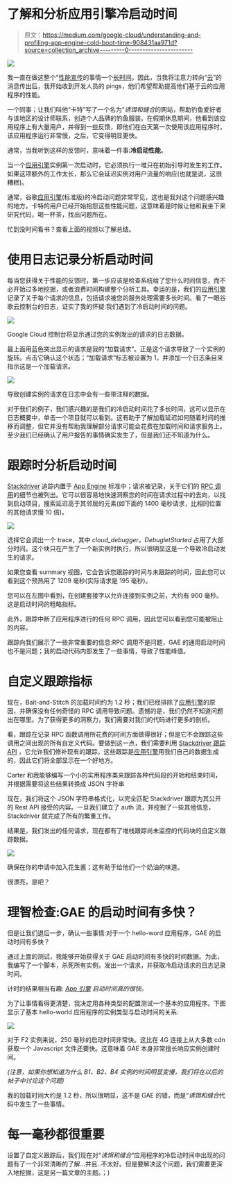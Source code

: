 # 了解和分析应用引擎冷启动时间

> 原文：<https://medium.com/google-cloud/understanding-and-profiling-app-engine-cold-boot-time-908431aa971d?source=collection_archive---------0----------------------->

![](img/d9dc4b6b7d36750855f51f34b01f8003.png)

我一直在做这整个"[性能宣传](https://www.youtube.com/playlist?list=PLWz5rJ2EKKc9CBxr3BVjPTPoDPLdPIFCE)的事情一个[长时间](https://www.youtube.com/watch?v=0UNWi7FA36M)。因此，当我将注意力转向“[云](https://cloud.google.com/)”的消息传出后，我开始收到开发人员的 pings，他们希望帮助提高他们基于云的应用程序的性能。

一个同事；让我们叫他“卡特”写了一个名为“*诱饵和缝合*的网站，帮助钓鱼爱好者与该地区的设计师联系，创造个人品牌的钓鱼服装。在假期休息期间，他看到该应用程序上有大量用户，并得到一些反馈，即他们在白天第一次使用该应用程序时，该应用程序运行非常慢，之后，它变得明显更快。

通常，当我听到这样的反馈时，意味着一件事:**冷启动性能**。

当一个[应用引擎](https://cloud.google.com/appengine/)实例第一次启动时，它必须执行一堆只在初始引导时发生的工作。如果这项额外的工作太长，那么它会延迟实例对用户流量的响应(也就是说，这很糟糕)。

通常，谷歌[应用引擎](https://cloud.google.com/appengine/)(标准版)的冷启动问题非常罕见，这也是我对这个问题感兴趣的地方。卡特的用户已经开始抱怨这些性能问题，这意味着是时候让他和我坐下来研究代码，喝一杯茶，找出问题所在。

忙到没时间看书？查看上面的视频以了解总结。

# 使用日志记录分析启动时间

每当您获得关于性能的反馈时，第一步应该是检查系统给了您什么时间信息，而不必开始过多地挖掘，或者浪费时间构建整个分析工具。幸运的是，我们的[应用引擎](https://cloud.google.com/appengine/)记录了关于每个请求的信息，包括请求被您的服务处理需要多长时间。看了一眼谷歌云控制台的日志，证实了我的怀疑:我们遇到了冷启动时间的问题。

![](img/1deb619577b096c6e69ddaeca2d10a97.png)

Google Cloud 控制台将显示通过您的实例发出的请求的日志数据。

最上面用蓝色突出显示的请求是我的“加载请求”。正是这个请求导致了一个实例的旋转。点击它确认这个状态；“加载请求”标志被设置为 1，并添加一个日志条目来指示这是一个加载请求。

![](img/74877634021d57637d755d41615e86a5.png)

导致创建实例的请求在日志中会有一些带注释的数据。

对于我们的例子，我们感兴趣的是我们的冷启动时间花了多长时间，这可以显示在日志概要中，单击一个项目就可以看到。这有助于了解加载延迟如何随着时间的推移而调整，但它并没有帮助我理解部分请求可能会花费在加载时间和请求服务上。至少我们已经确认了用户报告的事情确实发生了，但是我们还不知道为什么。

# 跟踪时分析启动时间

[Stackdriver](https://cloud.google.com/stackdriver/) 追踪内置于 [App Engine](https://cloud.google.com/appengine/) 标准中；请求被记录，关于它们的 [RPC 调用](https://en.wikipedia.org/wiki/Remote_procedure_call)的细节也被列出。它可以很容易地快速洞察您的时间在请求过程中的去向，以找到启动项目，搜索延迟高于其邻居的元素(如下面的 1400 毫秒请求，比相同位置的其他请求慢 10 倍)。

![](img/5deb087baedb6c3f32f46b265b1a1c63.png)

选择它会调出一个 trace，其中 *cloud_debugger。DebugletStarted* 占用了大部分时间。这个块只在产生了一个新实例时执行，所以很明显这是一个导致冷启动发生的请求。

如果您查看 summary 视图，它会告诉您跟踪的时间与未跟踪的时间，因此您可以看到这个预热用了 1209 毫秒(实际请求是 195 毫秒)。

您可以在左图中看到，在创建套接字以允许连接到实例之前，大约有 900 毫秒。这是启动时间的粗略指标。

此外，跟踪中断了应用程序进行的任何 RPC 调用，因此您可以看到您可能被阻止的内容。

跟踪向我们展示了一些非常重要的信息:RPC 调用不是问题，GAE 的通用启动时间也不是问题；我的启动代码内部发生了一些事情，导致了性能峰值。

# 自定义跟踪指标

现在，Bait-and-Stitch 的加载时间约为 1.2 秒；我们已经排除了[应用引擎](https://cloud.google.com/appengine/)的原因，并确保没有任何奇怪的 RPC 调用导致问题。遗憾的是，我们仍然不知道问题出在哪里。为了获得更多的洞察力，我们需要对我们的代码进行更多的剖析。

看，跟踪在记录 RPC 函数调用所花费的时间方面做得很好；但是它不会跟踪这些调用之间出现的所有自定义代码。要做到这一点，我们需要利用 [Stackdriver 跟踪 API](https://cloud.google.com/trace/api/reference/rest/) ，它允许我们修补现有的跟踪，这些跟踪是[应用引擎](https://cloud.google.com/appengine/)用我们自己的数据生成的，因此它们将全部显示在一个好地方。

Carter 和我能够编写一个小的实用程序类来跟踪各种代码段的开始和结束时间，并根据需要将这些结果转换成 JSON 字符串

现在，我们将这个 JSON 字符串格式化，以完全匹配 Stackdriver 跟踪为其公开的 Rest API 接受的内容。一旦我们建立了 auth 流，并挖掘了一些其他信息，Stackdriver 就完成了所有的繁重工作。

结果是，我们发出的任何请求，现在都有了堆栈跟踪尚未监控的代码块的自定义跟踪数据。

![](img/29e3383826e92d2686e912acd4f9de9f.png)

确保在你的申请中加入花生酱；这有助于给他们一个奶油的味道。

很漂亮，是吧？

# 理智检查:GAE 的启动时间有多快？

但是让我们退后一步，确认一些事情:对于一个 hello-word 应用程序，GAE 的启动时间有多快？

通过上面的测试，我能够开始获得关于 GAE 启动时间有多快的时间数据。为此，我编写了一个脚本，杀死所有实例，发出一个请求，并获取冷启动请求的日志记录时间。

计时的结果相当有趣: [*App 引擎*](https://cloud.google.com/appengine/) *启动时间真的很快。*

为了让事情看得更清楚，我决定用各种类型的配置测试一个基本的应用程序。下图显示了基本 hello-world 应用程序的实例类型与启动时间的关系:

![](img/8a57cb094d31c25c2fcd9e028e9b7596.png)

对于 F2 实例来说，250 毫秒的启动时间非常快。这比在 4G 连接上从大多数 cdn 获取一个 Javascript 文件还要快。这意味着 GAE 本身非常擅长响应实例创建时间。

*(注意，如果你想知道为什么 B1、B2、B4 实例的时间明显变慢，我们将在以后的帖子中讨论这个问题)*

我的加载时间大约是 1.2 秒，所以很明显，这不是 GAE 的错，而是“*诱饵和缝合*代码中发生了一些事情。

# 每一毫秒都很重要

设置了自定义跟踪后，我们现在对“*诱饵和缝合*”应用程序的冷启动时间中出现的问题有了一个非常清晰的了解…并且..不太好。但是要解决这个问题，我们需要更深入地挖掘，这是另一篇文章的主题。；)